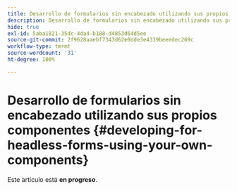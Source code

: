 ```yaml
---
title: Desarrollo de formularios sin encabezado utilizando sus propios componentes
description: Desarrollo de formularios sin encabezado utilizando sus propios componentes
hide: true
exl-id: 5aba1821-35dc-4da4-b188-d4853d64d5ee
source-git-commit: 2f9628aaebf7343d62e0dde3e4339beeedec269c
workflow-type: tm+mt
source-wordcount: '31'
ht-degree: 100%

---
```


# Desarrollo de formularios sin encabezado utilizando sus propios componentes {#developing-for-headless-forms-using-your-own-components}

<span class="preview"> Este artículo está **en progreso**.</span>
